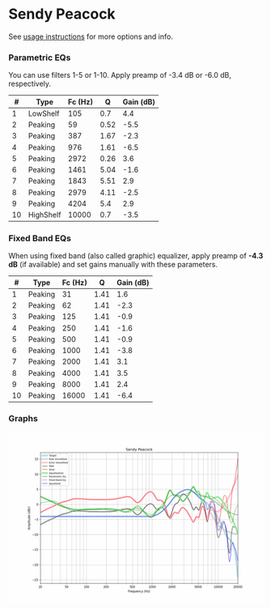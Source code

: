 # Sendy Peacock
See [usage instructions](https://github.com/jaakkopasanen/AutoEq#usage) for more options and info.

### Parametric EQs
You can use filters 1-5 or 1-10. Apply preamp of -3.4 dB or -6.0 dB, respectively.

|   # | Type      |   Fc (Hz) |    Q |   Gain (dB) |
|-----|-----------|-----------|------|-------------|
|   1 | LowShelf  |       105 | 0.7  |         4.4 |
|   2 | Peaking   |        59 | 0.52 |        -5.5 |
|   3 | Peaking   |       387 | 1.67 |        -2.3 |
|   4 | Peaking   |       976 | 1.61 |        -6.5 |
|   5 | Peaking   |      2972 | 0.26 |         3.6 |
|   6 | Peaking   |      1461 | 5.04 |        -1.6 |
|   7 | Peaking   |      1843 | 5.51 |         2.9 |
|   8 | Peaking   |      2979 | 4.11 |        -2.5 |
|   9 | Peaking   |      4204 | 5.4  |         2.9 |
|  10 | HighShelf |     10000 | 0.7  |        -3.5 |

### Fixed Band EQs
When using fixed band (also called graphic) equalizer, apply preamp of **-4.3 dB** (if available) and set gains manually with these parameters.

|   # | Type    |   Fc (Hz) |    Q |   Gain (dB) |
|-----|---------|-----------|------|-------------|
|   1 | Peaking |        31 | 1.41 |         1.6 |
|   2 | Peaking |        62 | 1.41 |        -2.3 |
|   3 | Peaking |       125 | 1.41 |        -0.9 |
|   4 | Peaking |       250 | 1.41 |        -1.6 |
|   5 | Peaking |       500 | 1.41 |        -0.9 |
|   6 | Peaking |      1000 | 1.41 |        -3.8 |
|   7 | Peaking |      2000 | 1.41 |         3.1 |
|   8 | Peaking |      4000 | 1.41 |         3.5 |
|   9 | Peaking |      8000 | 1.41 |         2.4 |
|  10 | Peaking |     16000 | 1.41 |        -6.4 |

### Graphs
![](./Sendy%20Peacock.png)
